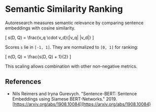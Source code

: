 # Semantic Similarity Ranking

Autoresearch measures semantic relevance by comparing sentence embeddings with
cosine similarity.

\[
s(D, Q) = \frac{v_q \cdot v_d}{\|v_q\| \|v_d\|}
\]

Scores `s` lie in `[-1, 1]`. They are normalized to `[0, 1]` for ranking:

\[
n(D, Q) = \frac{s(D, Q) + 1}{2}
\]

This scaling allows combination with other non-negative metrics.

## References

- Nils Reimers and Iryna Gurevych. "Sentence-BERT: Sentence Embeddings using
  Siamese BERT-Networks." 2019.
  [https://arxiv.org/abs/1908.10084](https://arxiv.org/abs/1908.10084)
